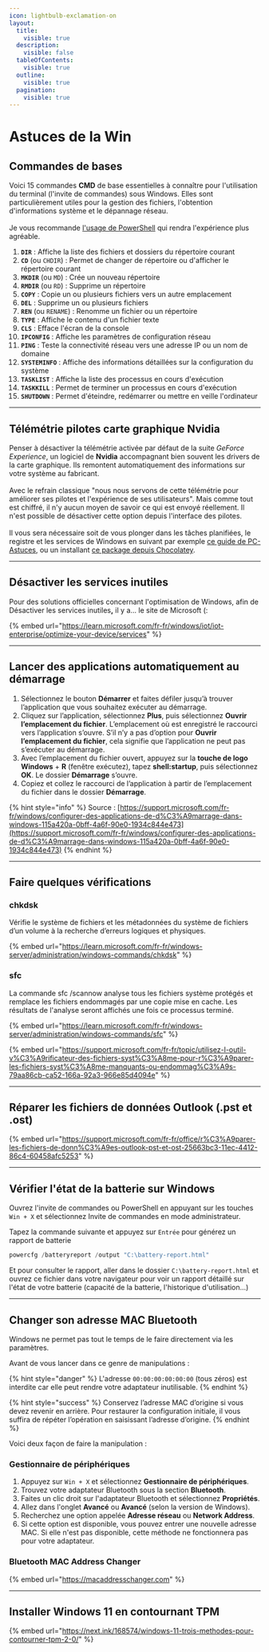```yaml
---
icon: lightbulb-exclamation-on
layout:
  title:
    visible: true
  description:
    visible: false
  tableOfContents:
    visible: true
  outline:
    visible: true
  pagination:
    visible: true
---
```


# Astuces de la Win

## Commandes de bases

Voici 15 commandes **CMD** de base essentielles à connaître pour l'utilisation du terminal (l'invite de commandes) sous Windows. Elles sont particulièrement utiles pour la gestion des fichiers, l'obtention d'informations système et le dépannage réseau.\
\
Je vous recommande [l'usage de PowerShell](https://learn.microsoft.com/fr-fr/powershell/scripting/install/installing-powershell-on-windows?view=powershell-7.4) qui rendra l'expérience plus agréable.

1. **`DIR`** : Affiche la liste des fichiers et dossiers du répertoire courant
2. **`CD`** (ou `CHDIR`) : Permet de changer de répertoire ou d'afficher le répertoire courant
3. **`MKDIR`** (ou `MD`) : Crée un nouveau répertoire
4. **`RMDIR`** (ou `RD`) : Supprime un répertoire
5. **`COPY`** : Copie un ou plusieurs fichiers vers un autre emplacement
6. **`DEL`** : Supprime un ou plusieurs fichiers
7. **`REN`** (ou `RENAME`) : Renomme un fichier ou un répertoire
8. **`TYPE`** : Affiche le contenu d'un fichier texte
9. **`CLS`** : Efface l'écran de la console
10. **`IPCONFIG`** : Affiche les paramètres de configuration réseau
11. **`PING`** : Teste la connectivité réseau vers une adresse IP ou un nom de domaine
12. **`SYSTEMINFO`** : Affiche des informations détaillées sur la configuration du système
13. **`TASKLIST`** : Affiche la liste des processus en cours d'exécution
14. **`TASKKILL`** : Permet de terminer un processus en cours d'exécution
15. **`SHUTDOWN`** : Permet d'éteindre, redémarrer ou mettre en veille l'ordinateur

***

## Télémétrie pilotes carte graphique Nvidia

Penser à désactiver la télémétrie activée par défaut de la suite _GeForce Experience_, un logiciel de **Nvidia** accompagnant bien souvent les drivers de la carte graphique. Ils remontent automatiquement des informations sur votre système au fabricant.\
\
Avec le refrain classique "nous nous servons de cette télémétrie pour améliorer ses pilotes et l'expérience de ses utilisateurs". Mais comme tout est chiffré, il n'y aucun moyen de savoir ce qui est envoyé réellement. Il n'est possible de désactiver cette option depuis l'interface des pilotes.\
\
Il vous sera nécessaire soit de vous plonger dans les tâches planifiées, le registre et les services de Windows en suivant par exemple [ce guide de PC-Astuces](https://www.pcastuces.com/pratique/astuces/4871.htm), ou un installant [ce package depuis Chocolatey](https://chocolatey.org/packages/disable-nvidia-telemetry).

***

## **Désactiver les services inutiles**

Pour des solutions officielles concernant l'optimisation de Windows, afin de Désactiver les services inutile&#x73;**,** il y a... le site de Microsoft (:

{% embed url="https://learn.microsoft.com/fr-fr/windows/iot/iot-enterprise/optimize-your-device/services" %}

***

## Lancer des applications automatiquement au démarrage

1. Sélectionnez le bouton **Démarrer** et faites défiler jusqu’à trouver l’application que vous souhaitez exécuter au démarrage.
2. Cliquez sur l’application, sélectionnez **Plus**, puis sélectionnez **Ouvrir l’emplacement du fichier**. L’emplacement où est enregistré le raccourci vers l’application s’ouvre. S’il n’y a pas d’option pour **Ouvrir l’emplacement du fichier**, cela signifie que l’application ne peut pas s’exécuter au démarrage.
3. Avec l’emplacement du fichier ouvert, appuyez sur la **touche de logo Windows** + **R** (fenêtre exécutez), tapez **shell:startup**, puis sélectionnez **OK**. Le dossier **Démarrage** s’ouvre.
4. Copiez et collez le raccourci de l’application à partir de l’emplacement du fichier dans le dossier **Démarrage**.

{% hint style="info" %}
Source : [https://support.microsoft.com/fr-fr/windows/configurer-des-applications-de-d%C3%A9marrage-dans-windows-115a420a-0bff-4a6f-90e0-1934c844e473](https://support.microsoft.com/fr-fr/windows/configurer-des-applications-de-d%C3%A9marrage-dans-windows-115a420a-0bff-4a6f-90e0-1934c844e473)
{% endhint %}

***

## Faire quelques vérifications

### chkdsk

Vérifie le système de fichiers et les métadonnées du système de fichiers d’un volume à la recherche d’erreurs logiques et physiques.&#x20;

{% embed url="https://learn.microsoft.com/fr-fr/windows-server/administration/windows-commands/chkdsk" %}

### sfc

La commande sfc /scannow analyse tous les fichiers système protégés et remplace les fichiers endommagés par une copie mise en cache. Les résultats de l'analyse seront affichés une fois ce processus terminé.

{% embed url="https://learn.microsoft.com/fr-fr/windows-server/administration/windows-commands/sfc" %}

{% embed url="https://support.microsoft.com/fr-fr/topic/utilisez-l-outil-v%C3%A9rificateur-des-fichiers-syst%C3%A8me-pour-r%C3%A9parer-les-fichiers-syst%C3%A8me-manquants-ou-endommag%C3%A9s-79aa86cb-ca52-166a-92a3-966e85d4094e" %}

***

## Réparer les fichiers de données Outlook (.pst et .ost) <a href="#page-header" id="page-header"></a>

{% embed url="https://support.microsoft.com/fr-fr/office/r%C3%A9parer-les-fichiers-de-donn%C3%A9es-outlook-pst-et-ost-25663bc3-11ec-4412-86c4-60458afc5253" %}

***

## Vérifier l'état de la batterie sur Windows

Ouvrez l'invite de commandes ou PowerShell en appuyant sur les touches `Win + X` et sélectionnez Invite de commandes en mode administrateur.&#x20;

Tapez la commande suivante et appuyez sur `Entrée` pour générez un rapport de batterie

```powershell
powercfg /batteryreport /output "C:\battery-report.html"
```

Et pour consulter le rapport, aller dans le dossier `C:\battery-report.html` et ouvrez ce fichier dans votre navigateur pour voir un rapport détaillé sur l'état de votre batterie (capacité de la batterie, l'historique d'utilisation...)

***

## Changer son adresse MAC Bluetooth <a href="#article-title" id="article-title"></a>

Windows ne permet pas tout le temps de le faire directement via les paramètres.

Avant de vous lancer dans ce genre de manipulations :&#x20;

{% hint style="danger" %}
L'adresse `00:00:00:00:00:00` (tous zéros) est interdite car elle peut rendre votre adaptateur inutilisable.
{% endhint %}

{% hint style="success" %}
Conservez l’adresse MAC d’origine si vous devez revenir en arrière. Pour restaurer la configuration initiale, il vous suffira de répéter l’opération en saisissant l’adresse d’origine.
{% endhint %}

Voici deux façon de faire la manipulation :

### **Gestionnaire de périphériques**

1. Appuyez sur `Win + X` et sélectionnez **Gestionnaire de périphériques**.
2. Trouvez votre adaptateur Bluetooth sous la section **Bluetooth**.
3. Faites un clic droit sur l'adaptateur Bluetooth et sélectionnez **Propriétés**.
4. Allez dans l'onglet **Avancé** ou **Avancé** (selon la version de Windows).
5. Recherchez une option appelée **Adresse réseau** ou **Network Address**.
6. Si cette option est disponible, vous pouvez entrer une nouvelle adresse MAC. Si elle n'est pas disponible, cette méthode ne fonctionnera pas pour votre adaptateur.

### Bluetooth MAC Address Changer

{% embed url="https://macaddresschanger.com" %}

***

## Installer Windows 11 en contournant TPM

{% embed url="https://next.ink/168574/windows-11-trois-methodes-pour-contourner-tpm-2-0/" %}







